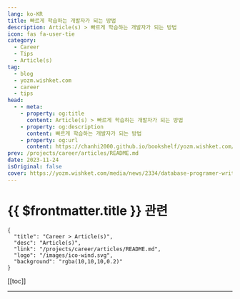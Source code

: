 ```yaml
---
lang: ko-KR
title: 빠르게 학습하는 개발자가 되는 방법
description: Article(s) > 빠르게 학습하는 개발자가 되는 방법
icon: fas fa-user-tie
category: 
  - Career
  - Tips
  - Article(s)
tag: 
  - blog
  - yozm.wishket.com
  - career
  - tips
head:
  - - meta:
    - property: og:title
      content: Article(s) > 빠르게 학습하는 개발자가 되는 방법
    - property: og:description
      content: 빠르게 학습하는 개발자가 되는 방법
    - property: og:url
      content: https://chanhi2000.github.io/bookshelf/yozm.wishket.com/2334.html
prev: /projects/career/articles/README.md
date: 2023-11-24
isOriginal: false
cover: https://yozm.wishket.com/media/news/2334/database-programer-writing-code-terminal-window-using-multiple-monitors-it-age_zByrnac.jpg
---
```


# {{ $frontmatter.title }} 관련

```component VPCard
{
  "title": "Career > Article(s)",
  "desc": "Article(s)",
  "link": "/projects/career/articles/README.md",
  "logo": "/images/ico-wind.svg",
  "background": "rgba(10,10,10,0.2)"
}
```

[[toc]]

---

<SiteInfo
  name="빠르게 학습하는 개발자가 되는 방법 | 요즘IT"
  desc="새로운 것을 배우는 것이 직업의 정수인 소프트웨어 개발자에게는 효과적으로 학습하는 방법을 아는 것이 매우 중요합니다. 새로운 언어, 프레임워크, 도구를 빠르게 익힐 수 있다면 다른 개발자보다 획기적으로 생산성을 높일 수 있죠. 이 글에서는 제가 학습하며 배운 것을 공유하고, 새로운 기술을 빠르게 습득하는 방법에 관해 설명하겠습니다."
  url="https://yozm.wishket.com/magazine/detail/2334/"
  logo="https://yozm.wishket.com/static/renewal/img/global/gnb_yozmit.svg"
  preview="https://yozm.wishket.com/media/news/2334/database-programer-writing-code-terminal-window-using-multiple-monitors-it-age_zByrnac.jpg"/>

<!-- TODO: 작성 -->

